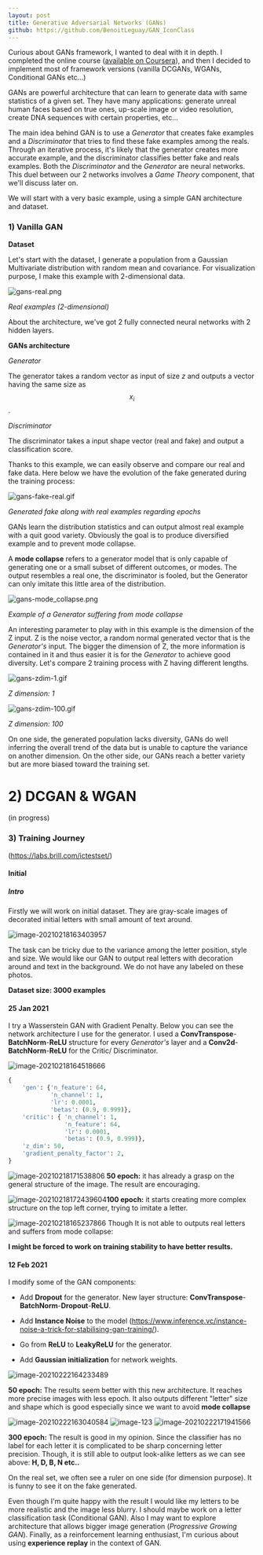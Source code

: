 ```yaml
---
layout: post
title: Generative Adversarial Networks (GANs)
github: https://github.com/BenoitLeguay/GAN_IconClass
---
```


Curious about GANs framework, I wanted to deal with it in depth. I completed the online course ([available on Coursera](https://www.coursera.org/specializations/generative-adversarial-networks-gans)), and then I decided to implement most of framework versions (vanilla DCGANs, WGANs, Conditional GANs etc...)

GANs are powerful architecture that can learn to generate data with same statistics of a given set. They have many applications: generate unreal human faces based on true ones, up-scale image or video resolution, create DNA sequences with certain properties,  etc... 

The main idea behind GAN is to use a *Generator* that creates fake examples and a *Discriminator* that tries to find these fake examples among the reals. Through an iterative process, it's likely that the generator creates more accurate example, and the discriminator classifies better fake and reals examples. Both the *Discriminator* and the *Generator* are neural networks. This duel between our 2 networks involves a *Game Theory* component, that we'll discuss later on. 



We will start with a very basic example, using a simple GAN architecture and dataset.

### 1) Vanilla GAN

**Dataset**

Let's start with the dataset, I generate a population from a Gaussian Multivariate distribution with random mean and covariance. For visualization purpose, I make this example with 2-dimensional data. 

![gans-real.png]({{site.baseurl}}/images/gans/gans-real-2d.png)

*Real examples (2-dimensional)*

About the architecture, we've got 2 fully connected neural networks with 2 hidden layers. 

**GANs architecture**

*Generator*

The generator takes a random vector as input of size *z* and outputs a vector having the same size as $$x_i$$. 

*Discriminator*

The discriminator takes a input shape vector (real and fake) and output a classification score. 



Thanks to this example, we can easily observe and compare our real and fake data. Here below we have the evolution of the fake generated during the training process:

![gans-fake-real.gif]({{site.baseurl}}/images/gans/gans-fake-real.gif)

*Generated fake along with real examples regarding epochs*

GANs learn the distribution statistics and can output almost real example with a quit good variety. Obviously the goal is to produce diversified example and to prevent mode collapse.  

A **mode collapse** refers to a generator model that is only capable of generating one or a small subset of different outcomes, or modes. The output resembles a real one, the discriminator is fooled, but the Generator can only imitate this little area of the distribution. 

![gans-mode_collapse.png]({{site.baseurl}}/images/gans/gans-mode_collapse.png)

*Example of a Generator suffering from mode collapse*



An interesting parameter to play with in this example is the dimension of the Z input. Z is the noise vector, a random normal generated vector that is the *Generator's* input. The bigger the dimension of Z, the more information is contained in it and thus easier it is for the *Generator* to achieve good diversity. Let's compare 2 training process with Z having different lengths.  

![gans-zdim-1.gif]({{site.baseurl}}/images/gans/gans-zdim-1.gif)

*Z dimension: 1*

![gans-zdim-100.gif]({{site.baseurl}}/images/gans/gans-zdim-100.gif)

*Z dimension: 100*

On one side, the generated population lacks diversity, GANs do well inferring the overall trend of the data but is unable to capture the variance on another dimension. On the other side, our GANs reach a better variety but are more biased toward the training set.

# 2) DCGAN & WGAN

(in progress)







### 3) Training Journey



(https://labs.brill.com/ictestset/)

#### Initial

##### Intro

Firstly we will work on initial dataset. They are gray-scale images of decorated initial letters with small amount of text around. 

![image-20210218163403957]({{site.baseurl}}/images/gans/image-20210218163403957.png)

The task can be tricky due to the variance among the letter position, style and size. We would like our GAN to output real letters with decoration around and text in the background. We do not have any labeled on these photos.

**Dataset size: 3000 examples**

#### 25 Jan 2021

I try a Wasserstein GAN with Gradient Penalty. Below you can see the network architecture I use for the generator.  I used a **ConvTranspose**-**BatchNorm**-**ReLU** structure for every *Generator's* layer and a **Conv2d**-**BatchNorm**-**ReLU** for the Critic/ Discriminator. 

![image-20210218164518666]({{site.baseurl}}/images/gans/image-20210218164518666.png) 

```python
{	
	'gen': {'n_feature': 64, 
			'n_channel': 1, 
			'lr': 0.0001, 
			'betas': (0.9, 0.999)},
 	'critic': {	'n_channel': 1, 
               	'n_feature': 64,
  				'lr': 0.0001, 
               	'betas': (0.9, 0.999)},
 	'z_dim': 50,
 	'gradient_penalty_factor': 2,
}
```

![image-20210218171538806]({{site.baseurl}}/images/gans/image-20210218171538806.png) **50 epoch:** it has already a grasp on the general structure of the image. The result are encouraging. 



![image-20210218172439604]({{site.baseurl}}/images/gans/image-20210218172439604.png)**100 epoch:** it starts creating more complex structure on the top left corner, trying to imitate a letter.





![image-20210218165237866]({{site.baseurl}}/images/gans/image-20210218165237866.png) Though It is not able to outputs real letters and suffers from mode collapse:



**I might be forced to work on training stability to have better results.**

#### 12 Feb 2021



I modify some of the GAN components:

- Add **Dropout** for the generator. New layer structure:  **ConvTranspose**-**BatchNorm**-**Dropout**-**ReLU**.

- Add **Instance Noise** to the model (https://www.inference.vc/instance-noise-a-trick-for-stabilising-gan-training/).

- Go from **ReLU** to **LeakyReLU** for the generator. 

- Add **Gaussian initialization** for network weights.

  

![image-20210222164233489]({{site.baseurl}}/images/gans/image-20210222164233489.png) 

**50 epoch:** The results seem better with this new architecture. It reaches more precise images with less epoch. It also outputs different "letter" size and shape which is good especially since we want to avoid **mode collapse**

![image-20210222163040584]({{site.baseurl}}/images/gans/image-20210222163040584.png) ![image-123]({{site.baseurl}}/images/gans/image-123.png) ![image-20210222171941566]({{site.baseurl}}/images/gans/image-1234.png)

**300 epoch:** The result is good in my opinion. Since the classifier has no label for each letter it is complicated to be sharp concerning letter precision. Though, it is still able to output look-alike letters as we can see above: **H, D, B, N etc..** 

On the real set, we often see a ruler on one side (for dimension purpose). It is funny to see it on the fake generated. 

Even though I'm quite happy with the result I would like my letters to be more realistic and the image less blurry. I should maybe work on a letter classification task (Conditional GAN). Also I may want to explore architecture that allows bigger image generation (*Progressive Growing GAN*). Finally, as a reinforcement learning enthusiast, I'm curious about using **experience replay**  in the context of GAN.